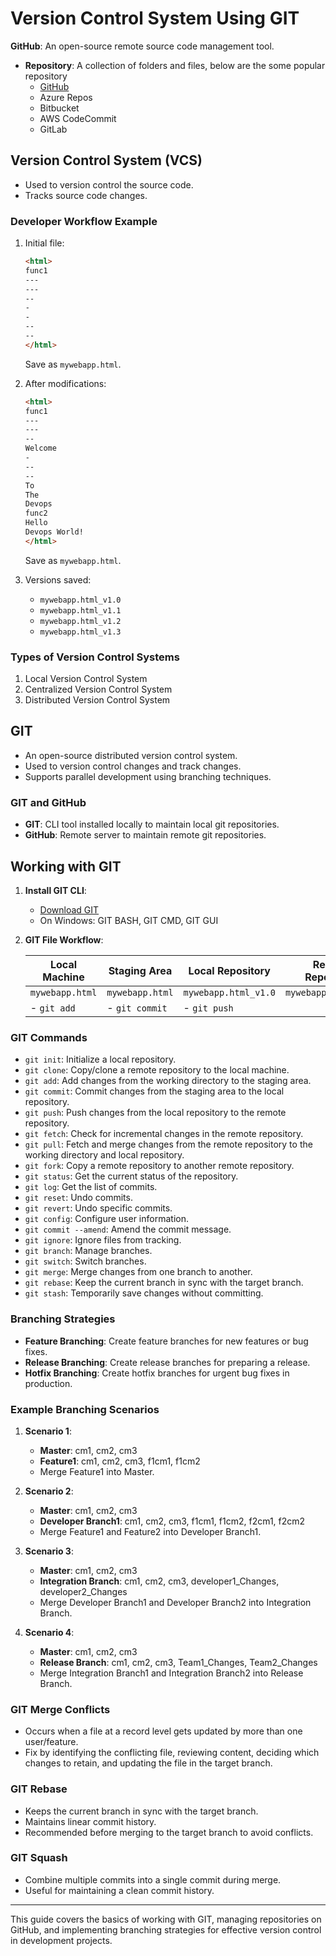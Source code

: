 # Version Control System Using GIT

**GitHub**: An open-source remote source code management tool.

- **Repository**: A collection of folders and files, below are the some popular repository
  - [GitHub](www.github.com)
  - Azure Repos
  - Bitbucket
  - AWS CodeCommit
  - GitLab

## Version Control System (VCS)

- Used to version control the source code.
- Tracks source code changes.

### Developer Workflow Example

1. Initial file:
    ```html
    <html>
    func1
    ---
    ---
    --
    -
    -
    --
    --
    </html>
    ```
   Save as `mywebapp.html`.

2. After modifications:
    ```html
    <html>
    func1
    ---
    ---
    --
    Welcome
    -
    --
    --
    To 
    The 
    Devops
    func2
    Hello 
    Devops World!
    </html>
    ```
   Save as `mywebapp.html`.

3. Versions saved:
    - `mywebapp.html_v1.0`
    - `mywebapp.html_v1.1`
    - `mywebapp.html_v1.2`
    - `mywebapp.html_v1.3`

### Types of Version Control Systems

1. Local Version Control System
2. Centralized Version Control System
3. Distributed Version Control System

## GIT

- An open-source distributed version control system.
- Used to version control changes and track changes.
- Supports parallel development using branching techniques.

### GIT and GitHub

- **GIT**: CLI tool installed locally to maintain local git repositories.
- **GitHub**: Remote server to maintain remote git repositories.

## Working with GIT

1. **Install GIT CLI**:
   - [Download GIT](https://git-scm.com/downloads)
   - On Windows: GIT BASH, GIT CMD, GIT GUI

2. **GIT File Workflow**:

   Local Machine | Staging Area | Local Repository | Remote Repository
   --------------|--------------|------------------|-------------------
   `mywebapp.html` | `mywebapp.html` | `mywebapp.html_v1.0` | `mywebapp.html_v1.0`
   - `git add` | - `git commit` | - `git push`

### GIT Commands

- `git init`: Initialize a local repository.
- `git clone`: Copy/clone a remote repository to the local machine.
- `git add`: Add changes from the working directory to the staging area.
- `git commit`: Commit changes from the staging area to the local repository.
- `git push`: Push changes from the local repository to the remote repository.
- `git fetch`: Check for incremental changes in the remote repository.
- `git pull`: Fetch and merge changes from the remote repository to the working directory and local repository.
- `git fork`: Copy a remote repository to another remote repository.
- `git status`: Get the current status of the repository.
- `git log`: Get the list of commits.
- `git reset`: Undo commits.
- `git revert`: Undo specific commits.
- `git config`: Configure user information.
- `git commit --amend`: Amend the commit message.
- `git ignore`: Ignore files from tracking.
- `git branch`: Manage branches.
- `git switch`: Switch branches.
- `git merge`: Merge changes from one branch to another.
- `git rebase`: Keep the current branch in sync with the target branch.
- `git stash`: Temporarily save changes without committing.

### Branching Strategies

- **Feature Branching**: Create feature branches for new features or bug fixes.
- **Release Branching**: Create release branches for preparing a release.
- **Hotfix Branching**: Create hotfix branches for urgent bug fixes in production.

### Example Branching Scenarios

1. **Scenario 1**:
    - **Master**: cm1, cm2, cm3
    - **Feature1**: cm1, cm2, cm3, f1cm1, f1cm2
    - Merge Feature1 into Master.

2. **Scenario 2**:
    - **Master**: cm1, cm2, cm3
    - **Developer Branch1**: cm1, cm2, cm3, f1cm1, f1cm2, f2cm1, f2cm2
    - Merge Feature1 and Feature2 into Developer Branch1.

3. **Scenario 3**:
    - **Master**: cm1, cm2, cm3
    - **Integration Branch**: cm1, cm2, cm3, developer1_Changes, developer2_Changes
    - Merge Developer Branch1 and Developer Branch2 into Integration Branch.

4. **Scenario 4**:
    - **Master**: cm1, cm2, cm3
    - **Release Branch**: cm1, cm2, cm3, Team1_Changes, Team2_Changes
    - Merge Integration Branch1 and Integration Branch2 into Release Branch.

### GIT Merge Conflicts

- Occurs when a file at a record level gets updated by more than one user/feature.
- Fix by identifying the conflicting file, reviewing content, deciding which changes to retain, and updating the file in the target branch.

### GIT Rebase

- Keeps the current branch in sync with the target branch.
- Maintains linear commit history.
- Recommended before merging to the target branch to avoid conflicts.

### GIT Squash

- Combine multiple commits into a single commit during merge.
- Useful for maintaining a clean commit history.

---

This guide covers the basics of working with GIT, managing repositories on GitHub, and implementing branching strategies for effective version control in development projects.
